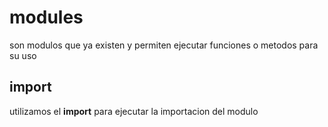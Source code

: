 # modules

son modulos que ya existen y permiten ejecutar funciones o metodos para su uso 

## import

utilizamos el **import** para ejecutar la importacion del modulo